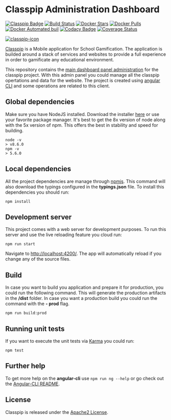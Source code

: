 # Classpip Administration Dashboard

[![Classpip Badge](https://img.shields.io/badge/classpip-dashboard-brightgreen.svg)](https://github.com/classpip/classpip-dashboard)
[![Build Status](https://travis-ci.org/classpip/classpip-dashboard.svg?branch=master)](https://travis-ci.org/classpip/classpip-dashboard)
[![Docker Stars](https://img.shields.io/docker/stars/classpip/classpip-dashboard.svg?maxAge=2592000)](https://hub.docker.com/r/classpip/classpip-dashboard/)
[![Docker Pulls](https://img.shields.io/docker/pulls/classpip/classpip-dashboard.svg?maxAge=2592000)](https://hub.docker.com/r/classpip/classpip-dashboard/)
[![Docker Automated buil](https://img.shields.io/docker/automated/classpip/classpip-dashboard.svg?maxAge=2592000)](https://hub.docker.com/r/classpip/classpip-dashboard/)
[![Codacy Badge](https://api.codacy.com/project/badge/Grade/c0bc305863284f0a8478cbd963615f44)](https://www.codacy.com/app/classpip/classpip-dashboard?utm_source=github.com&utm_medium=referral&utm_content=classpip/classpip-dashboard&utm_campaign=Badge_Grade)
[![Coverage Status](https://coveralls.io/repos/github/classpip/classpip-dashboard/badge.svg?branch=master)](https://coveralls.io/github/classpip/classpip-dashboard?branch=master)

[![classpip-icon](https://github.com/classpip/classpip/raw/master/resources/icontext-land.png)](http://www.classpip.com/)

[Classpip](https://www.classpip.com) is a Mobile application for School Gamification. The application is builded around a stack of services and websites to provide a full experience in order to gamificate any educational environment.

This repository contains the [main dashboard panel administration](http://admin.classpip.com) for the classpip project. With this admin panel you could manage all the classpip opertations and data for the website. The project is created using [angular CLI](https://github.com/angular/angular-cli) and some operations are related to this client.

## Global dependencies

Make sure you have NodeJS installed. Download the installer [here](https://nodejs.org/dist/latest-v8.x/) or use your favorite package manager. It's best to get the 8x version of node along with the 5x version of npm. This offers the best in stability and speed for building.

```
node -v
> v8.6.0
npm -v
> 5.6.0
```

## Local dependencies

All the project dependencies are manage through [npmjs](https://www.npmjs.com/). This command will also download the typings configured in the **typings.json** file. To install this dependencies you should run:

```
npm install
```

## Development server

This project comes with a web server for development purposes. To run this server and use the live reloading feature you cloud run:

```
npm run start
```

Navigate to <http://localhost:4200/>. The app will automatically reload if you change any of the source files.

## Build

In case you want to build you application and prepare it for production, you could run the following command. This will generate the production artifacts in the **/dist** folder. In case you want a production build you could run the command with the **- prod** flag.

```
npm run build:prod
```

## Running unit tests

If you want to execute the unit tests via [Karma](https://karma-runner.github.io) you could run:

```
npm test
```

## Further help

To get more help on the **angular-cli** use `npm run ng --help` or go check out the [Angular-CLI README](https://github.com/angular/angular-cli/blob/master/README.md).

## License

Classpip is released under the [Apache2 License](https://github.com/classpip/classpip-mobile/blob/master/LICENSE).
